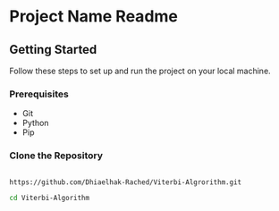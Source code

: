 # Project Name Readme

## Getting Started

Follow these steps to set up and run the project on your local machine.

### Prerequisites

- Git
- Python
- Pip

### Clone the Repository

```bash

https://github.com/Dhiaelhak-Rached/Viterbi-Algrorithm.git

cd Viterbi-Algorithm
